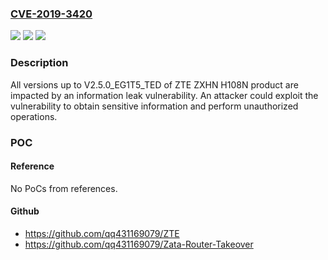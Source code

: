 ### [CVE-2019-3420](https://cve.mitre.org/cgi-bin/cvename.cgi?name=CVE-2019-3420)
![](https://img.shields.io/static/v1?label=Product&message=ZXHN%20H108N&color=blue)
![](https://img.shields.io/static/v1?label=Version&message=V2.5.0_EG1T5_TED%20&color=brightgreen)
![](https://img.shields.io/static/v1?label=Vulnerability&message=information%20leak&color=brightgreen)

### Description

All versions up to V2.5.0_EG1T5_TED of ZTE ZXHN H108N product are impacted by an information leak vulnerability. An attacker could exploit the vulnerability to obtain sensitive information and perform unauthorized operations.

### POC

#### Reference
No PoCs from references.

#### Github
- https://github.com/qq431169079/ZTE
- https://github.com/qq431169079/Zata-Router-Takeover

